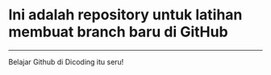 # Ini adalah repository untuk latihan membuat branch baru di GitHub
<hr>
Belajar Github di Dicoding itu seru!
